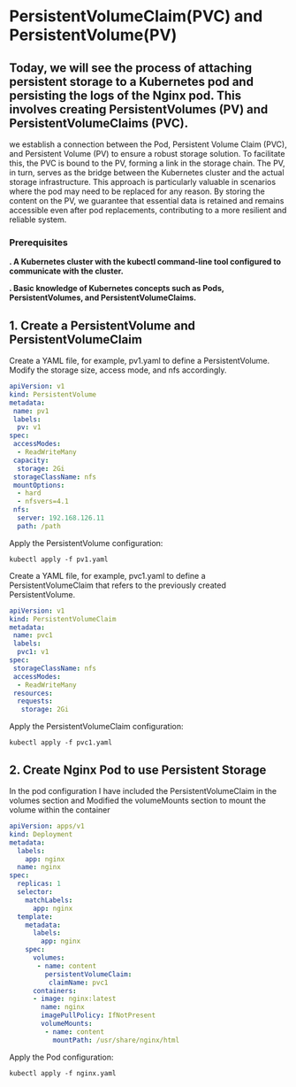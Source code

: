 # PersistentVolumeClaim(PVC) and PersistentVolume(PV)
## Today, we will see the process of attaching persistent storage to a Kubernetes pod and persisting the logs of the Nginx pod. This involves creating PersistentVolumes (PV) and PersistentVolumeClaims (PVC).
we establish a connection between the Pod, Persistent Volume Claim (PVC), and Persistent Volume (PV) to ensure a robust storage solution. 
To facilitate this, the PVC is bound to the PV, forming a link in the storage chain. The PV, in turn, serves as the bridge between the Kubernetes cluster and the actual storage infrastructure.
This approach is particularly valuable in scenarios where the pod may need to be replaced for any reason. By storing the content on the PV, we guarantee that essential data is retained and remains accessible even after pod replacements, contributing to a more resilient and reliable system.

### Prerequisites
**.    A Kubernetes cluster with the kubectl command-line tool configured to communicate with the cluster.**

**.    Basic knowledge of Kubernetes concepts such as Pods, PersistentVolumes, and PersistentVolumeClaims.**

## 1. Create a PersistentVolume and PersistentVolumeClaim
Create a YAML file, for example, pv1.yaml to define a PersistentVolume. Modify the storage size, access mode, and nfs accordingly.
```yaml
apiVersion: v1
kind: PersistentVolume
metadata:
 name: pv1
 labels:
  pv: v1
spec:
 accessModes:
  - ReadWriteMany
 capacity:
  storage: 2Gi
 storageClassName: nfs
 mountOptions:
  - hard
  - nfsvers=4.1
 nfs:
  server: 192.168.126.11
  path: /path
```

Apply the PersistentVolume configuration:

```
kubectl apply -f pv1.yaml
```

Create a YAML file, for example, pvc1.yaml to define a PersistentVolumeClaim that refers to the previously created PersistentVolume.

```yaml
apiVersion: v1
kind: PersistentVolumeClaim
metadata:
 name: pvc1
 labels:
  pvc1: v1
spec:
 storageClassName: nfs
 accessModes:
  - ReadWriteMany
 resources:
  requests:
   storage: 2Gi
```
Apply the PersistentVolumeClaim configuration:

```
kubectl apply -f pvc1.yaml
```
## 2. Create Nginx Pod to use Persistent Storage
In the pod configuration I have included the PersistentVolumeClaim in the volumes section and Modified the volumeMounts section to mount the volume within the container
```yaml
apiVersion: apps/v1
kind: Deployment
metadata:
  labels:
    app: nginx
  name: nginx
spec:
  replicas: 1
  selector:
    matchLabels:
      app: nginx
  template:
    metadata:
      labels:
        app: nginx
    spec:
      volumes:
       - name: content
         persistentVolumeClaim:
          claimName: pvc1
      containers:
      - image: nginx:latest
        name: nginx
        imagePullPolicy: IfNotPresent
        volumeMounts:
         - name: content
           mountPath: /usr/share/nginx/html
```
Apply the Pod configuration:

```
kubectl apply -f nginx.yaml
```

